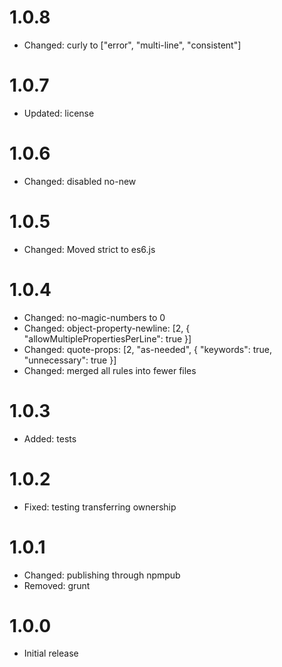 # 1.0.8

- Changed: curly to ["error", "multi-line", "consistent"]

# 1.0.7

- Updated: license

# 1.0.6

-   Changed: disabled no-new

# 1.0.5

-   Changed: Moved strict to es6.js

# 1.0.4

-   Changed: no-magic-numbers to 0
-   Changed: object-property-newline: [2, { "allowMultiplePropertiesPerLine": true }]
-   Changed: quote-props: [2, "as-needed", { "keywords": true, "unnecessary": true }]
-   Changed: merged all rules into fewer files

# 1.0.3

-   Added: tests

# 1.0.2

-   Fixed: testing transferring ownership

# 1.0.1

-   Changed: publishing through npmpub
-   Removed: grunt

# 1.0.0

-   Initial release
